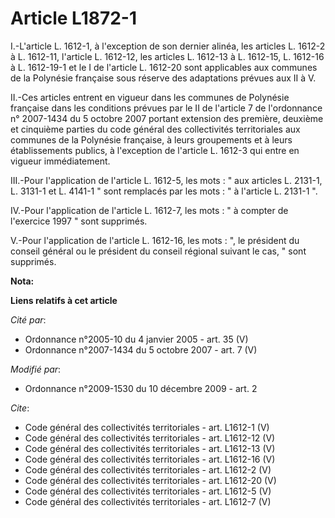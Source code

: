 # Article L1872-1

I.-L'article L. 1612-1, à l'exception de son dernier alinéa, les articles L. 1612-2 à L. 1612-11, l'article L. 1612-12, les
articles L. 1612-13 à L. 1612-15, L. 1612-16 à L. 1612-19-1 et le I de l'article L. 1612-20 sont applicables aux communes de
la Polynésie française sous réserve des adaptations prévues aux II à V. 

II.-Ces articles entrent en vigueur dans les communes de Polynésie française dans les conditions prévues par le II de
l'article 7 de l'ordonnance n° 2007-1434 du 5 octobre 2007 portant extension des première, deuxième et cinquième parties du
code général des collectivités territoriales aux communes de la Polynésie française, à leurs groupements et à leurs
établissements publics, à l'exception de l'article L. 1612-3 qui entre en vigueur immédiatement. 

III.-Pour l'application de l'article L. 1612-5, les mots : " aux articles L. 2131-1, L. 3131-1 et L. 4141-1 " sont remplacés
par les mots : " à l'article L. 2131-1 ". 

IV.-Pour l'application de l'article L. 1612-7, les mots : " à compter de l'exercice 1997 " sont supprimés. 

V.-Pour l'application de l'article L. 1612-16, les mots : ", le président du conseil général ou le président du conseil
régional suivant le cas, " sont supprimés.

**Nota:**



**Liens relatifs à cet article**

_Cité par_:

  - Ordonnance n°2005-10 du 4 janvier 2005 - art. 35 (V)
  - Ordonnance n°2007-1434 du 5 octobre 2007 - art. 7 (V)

_Modifié par_:

  - Ordonnance n°2009-1530 du 10 décembre 2009 - art. 2

_Cite_:

  - Code général des collectivités territoriales - art. L1612-1 (V)
  - Code général des collectivités territoriales - art. L1612-12 (V)
  - Code général des collectivités territoriales - art. L1612-13 (V)
  - Code général des collectivités territoriales - art. L1612-16 (V)
  - Code général des collectivités territoriales - art. L1612-2 (V)
  - Code général des collectivités territoriales - art. L1612-20 (V)
  - Code général des collectivités territoriales - art. L1612-5 (V)
  - Code général des collectivités territoriales - art. L1612-7 (V)
